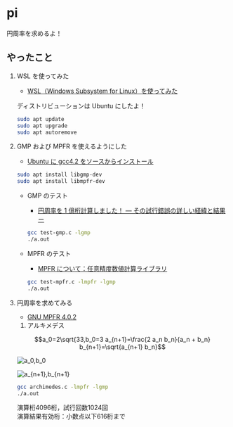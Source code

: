 # pi

円周率を求めるよ！

## やったこと

1. WSL を使ってみた

   - [WSL（Windows Subsystem for Linux）を使ってみた](https://qiita.com/Brutus/items/f26af71d3cc6f50d1640)

   ディストリビューションは Ubuntu にしたよ！

   ```sh
   sudo apt update
   sudo apt upgrade
   sudo apt autoremove
   ```

2. GMP および MPFR を使えるようにした

   - [Ubuntu に gcc4.2 をソースからインストール](http://d.hatena.ne.jp/seinzumtode/20140730/1406702305)

   ```sh
   sudo apt install libgmp-dev
   sudo apt install libmpfr-dev
   ```

   - GMP のテスト

     - [円周率を 1 億桁計算しました！ ― その試行錯誤の詳しい経緯と結果 ー](https://itchyny.hatenablog.com/entry/20120304/1330870932)

     ```sh
     gcc test-gmp.c -lgmp
     ./a.out
     ```

   - MPFR のテスト

     - [MPFR について：任意精度数値計算ライブラリ](https://etc2day-linux.blogspot.com/2014/06/mpfr.html)

     ```sh
     gcc test-mpfr.c -lmpfr -lgmp
     ./a.out
     ```

3. 円周率を求めてみる

   - [GNU MPFR 4.0.2](https://na-inet.jp/na/mpfr_ja-4.0.2.html#Initialization-Functions)

   1. アルキメデス

   ```math
   a_0=2\sqrt{33,b_0=3
   a_{n+1}=\frac{2 a_n b_n}{a_n + b_n}
   b_{n+1}=\sqrt{a_{n+1} b_n}
   ```

   ![a_0,b_0](https://latex.codecogs.com/gif.latex?a_0=2\sqrt{3},b_0=3)

   ![a_{n+1},b_{n+1}](https://latex.codecogs.com/gif.latex?a_{n+1}=\frac{2&space;a_n&space;b_n}{a_n&space;+&space;b_n},&space;b_{n+1}=\sqrt{a_{n+1}&space;b_n})

    ``` sh
    gcc archimedes.c -lmpfr -lgmp
    ./a.out
    ```

    演算桁4096桁，試行回数1024回<br />
    演算結果有効桁：小数点以下616桁まで